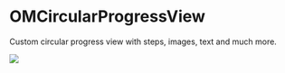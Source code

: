 # OMCircularProgressView

Custom circular progress view with steps, images, text and much more.

![](https://github.com/jaouahbi/OMCircularProgressStepperView/blob/master/ScreenShot/ScreenShot.png)

